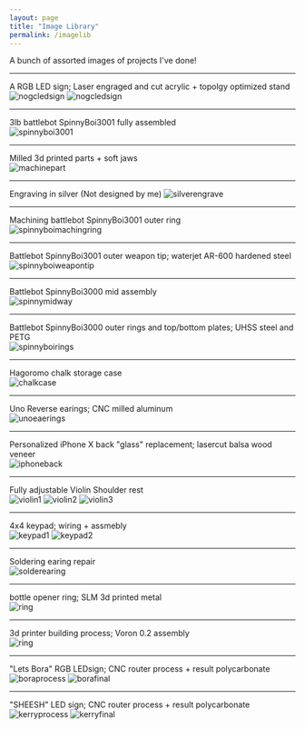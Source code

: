 ```yaml
---
layout: page
title: "Image Library"
permalink: /imagelib
---
```

A bunch of assorted images of projects I've done!

<hr>

A RGB LED sign; Laser engraged and cut acrylic + topolgy optimized stand  
![nogcledsign](https://github.com/user-attachments/assets/51951aea-c00a-4434-ae17-9fa52b2c69b1) 
![nogcledsign](https://media.discordapp.net/attachments/956553279301619794/1342045980157018163/IMG_0447.jpg?ex=67b83537&is=67b6e3b7&hm=fdc765c8c406fa36d68b84ddcd60e6d64ff898d781dbfbd5d76966d71673409d&=&format=webp&width=893&height=670)
<hr>

3lb battlebot SpinnyBoi3001 fully assembled  
![spinnyboi3001](https://github.com/user-attachments/assets/57870989-40a4-4452-9da4-12ef34537e0b)

<hr>

Milled 3d printed parts + soft jaws  
![machinepart](https://cdn.discordapp.com/attachments/956553279301619794/1342044619805950005/IMG_3009.jpg?ex=67b833f3&is=67b6e273&hm=35df64637c5f7f41d4cff23d9395001a52661070e2c96cd100b50e3ee3ac2914&)

<hr>

Engraving in silver (Not designed by me)
![silverengrave](https://cdn.discordapp.com/attachments/956553279301619794/1342044974161727539/76109707772__E63B93CA-1B83-4311-8B88-18A5D7242761.jpg?ex=67b83447&is=67b6e2c7&hm=afabd66ea2bb05228424a48ff43d75e9fca0757e82b0212a8bbbb8a4fa3ec75c&)

<hr>

Machining battlebot SpinnyBoi3001 outer ring  
![spinnyboimachingring](https://media.discordapp.net/attachments/956553279301619794/1342044987747074099/IMG_2926.jpg?ex=67b8344b&is=67b6e2cb&hm=147447f3b3f766a7b0b3ceade83dd106754d278775756a6439b15cf328199d5f&=&format=webp&width=503&height=670)

<hr>

Battlebot SpinnyBoi3001 outer weapon tip; waterjet AR-600 hardened steel  
![spinnyboiweapontip](https://media.discordapp.net/attachments/956553279301619794/1342044997461217321/IMG_2914.jpg?ex=67b8344d&is=67b6e2cd&hm=672610df196121ee14723e5a8af7a45b301f0c98305b789e5b105567f6969adf&=&format=webp&width=503&height=670)

<hr>

Battlebot SpinnyBoi3000 mid assembly  
![spinnymidway](https://media.discordapp.net/attachments/956553279301619794/1342045004625084488/IMG_2663.jpg?ex=67b8344f&is=67b6e2cf&hm=cc4bf983fd698bd02bc4c8c9d32228f972bc8ea3691b08e3f69142bc9564a00f&=&format=webp&width=503&height=670)

<hr>

Battlebot SpinnyBoi3000 outer rings and top/bottom plates; UHSS steel and PETG  
![spinnyboirings](https://media.discordapp.net/attachments/956553279301619794/1342045010794909696/75580331764__04F35F79-442C-4751-8F89-0CBDD4470EBD.jpg?ex=67b83450&is=67b6e2d0&hm=d0d2a3225c2d0cae77996ed23fdcba5b20c183fd6029f18f6d9e99335382a00b&=&format=webp&width=503&height=670)

<hr>

Hagoromo chalk storage case  
![chalkcase](https://media.discordapp.net/attachments/956553279301619794/1342045017191223388/75453628036__4FF46AED-B5C3-4936-BADE-BB3719D6C523.jpg?ex=67b83452&is=67b6e2d2&hm=9854d47fbf32e82cddab36d2a9cd1099ce58ba48a46b5277e3ea55fac15203f0&=&format=webp&width=503&height=670)

<hr>

Uno Reverse earings; CNC milled aluminum  
![unoeaerings](https://media.discordapp.net/attachments/956553279301619794/1342045024392843295/IMG_2458.jpg?ex=67b83453&is=67b6e2d3&hm=ecb453e5a75162a7794154f275568a7d4566ce50a327c195ada9359853bcc530&=&format=webp&width=503&height=670)

<hr>

Personalized iPhone X back "glass" replacement; lasercut balsa wood veneer  
![iphoneback](https://media.discordapp.net/attachments/956553279301619794/1342045053849436160/db42e42c-b282-4fc9-b993-ae2e7739ecec.jpg?ex=67b8345a&is=67b6e2da&hm=698a3bbf5e8f069acf3093dc823cece7b56d77569dc305e81247cf6d9aa1f126&=&format=webp&width=503&height=670)

<hr>

Fully adjustable Violin Shoulder rest  
![violin1](https://media.discordapp.net/attachments/956553279301619794/1342045126901502013/IMG_2243.jpg?ex=67b8346c&is=67b6e2ec&hm=9b3ea152af2ffa90dabf46785226a63bde85c11ca1c644fe9afcf44e4dc8cd9d&=&format=webp&width=893&height=670)
![violin2](https://media.discordapp.net/attachments/956553279301619794/1342045150712561705/IMG_2241.jpg?ex=67b83471&is=67b6e2f1&hm=4b20f9beec39bcc3d5a62784e147e3771974a84868606148169a3b8d08241fef&=&format=webp&width=893&height=670)
![violin3](https://media.discordapp.net/attachments/956553279301619794/1342045180437598298/IMG_2224.jpg?ex=67b83479&is=67b6e2f9&hm=f83556ac3dfa888a999eb81f3af4c75696e6f18743cf1c8dd132cb1c0897d444&=&format=webp&width=503&height=670)

<hr>

4x4 keypad; wiring + assmebly  
![keypad1](https://media.discordapp.net/attachments/956553279301619794/1342045331680133221/IMG_2041.jpg?ex=67b8349d&is=67b6e31d&hm=ee78f2dc4cd45d3f48cc78a3aa4dae32c73521cc250010bd6c3c07e19dd54154&=&format=webp&width=503&height=670)
![keypad2](https://media.discordapp.net/attachments/956553279301619794/1342055098007687218/image.jpg?ex=67b83db5&is=67b6ec35&hm=d5927d38fc20a3dc824bdf5dcb760a5d010fa07bbd9b4554e3c2eb97274010a5&=&format=webp&width=503&height=670)

<hr>

Soldering earing repair  
![solderearing](https://media.discordapp.net/attachments/956553279301619794/1342045462483435590/IMG_1876.jpg?ex=67b834bc&is=67b6e33c&hm=eefe0fc6b61365beb806f113556bd592520bf22f3ee6cde06217c060abf8ba35&=&format=webp&width=503&height=670)

<hr>

bottle opener ring; SLM 3d printed metal  
![ring](https://media.discordapp.net/attachments/956553279301619794/1342045510080528394/IMG_1818.jpg?ex=67b834c7&is=67b6e347&hm=5681f1475e03e57c2d4aea7d0ad8942a5f5f63335aeecee9ec1381d910f2aadf&=&format=webp&width=503&height=670)

<hr>

3d printer building process; Voron 0.2 assembly  
![ring](https://media.discordapp.net/attachments/956553279301619794/1342054658109214730/image.jpg?ex=67b83d4c&is=67b6ebcc&hm=bd20fc3aa40742720ea1fa34ce296b4e04f22ade83b7e73ca9d3cf4bde995495&=&format=webp&width=503&height=670)

<hr>

"Lets Bora" RGB LEDsign; CNC router process + result polycarbonate  
![boraprocess](https://media.discordapp.net/attachments/956553279301619794/1342045886166863986/IMG_0645.jpg?ex=67b83521&is=67b6e3a1&hm=c5e86fa19189e82a886a5c3c57924aba86a787f32164cfa2af24b49d1cd2851a&=&format=webp&width=503&height=670)
![borafinal](https://media.discordapp.net/attachments/956553279301619794/1342045835415781376/IMG_0745.jpg?ex=67b83515&is=67b6e395&hm=8055241f2415001dded267deefe10f2841eb77b3096b64d1a10fc4111de00528&=&format=webp&width=503&height=670)

<hr>

"SHEESH" LED sign; CNC router process + result polycarbonate  
![kerryprocess](https://media.discordapp.net/attachments/956553279301619794/1342046086872825876/69484581989__C6840302-FD16-4876-A9B8-9C8C8CD2029A.jpg?ex=67b83551&is=67b6e3d1&hm=a6132454e518fff71ad508ffdcf3b1465124266484f2904ad93d23a65de36032&=&format=webp&width=503&height=670)
![kerryfinal](https://media.discordapp.net/attachments/956553279301619794/1342046061006688288/69525031993__1E152C5F-0077-4A9B-BE3C-9FDC2217EB35.jpg?ex=67b8354a&is=67b6e3ca&hm=c2d4cef42bc2616ddd8985e590b4bc2dff18806f17b74074c301a119c1a52905&=&format=webp&width=893&height=670)
